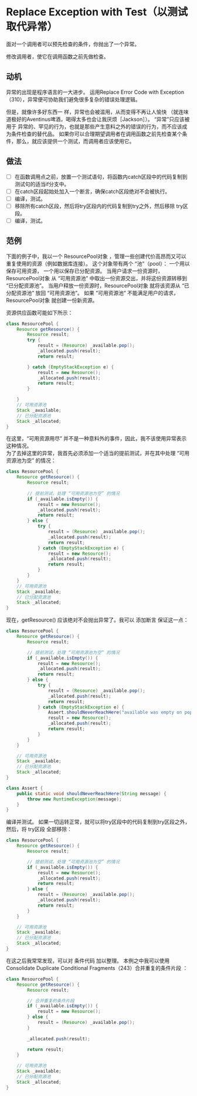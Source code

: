 # Replace Exception with Test（以测试取代异常）

⾯对⼀个调⽤者可以预先检查的条件，你抛出了⼀个异常。

修改调⽤者，使它在调⽤函数之前先做检查。

## 动机

异常的出现是程序语⾔的⼀⼤进步。
运⽤Replace Error Code with Exception（310），异常便可协助我们避免很多复杂的错误处理逻辑。

但是，就像许多好东⻄⼀ 样，异常也会被滥⽤，从⽽变得不再让⼈愉快
（就连味道极好的Aventinus啤酒，喝得太多也会让我厌烦［Jackson］）。
“异常”只应该被⽤于 异常的、罕⻅的⾏为，也就是那些产⽣意料之外的错误的⾏为，⽽不应该成为条件检查的替代品。
如果你可以合理期望调⽤者在调⽤函数之前先检查某个条件，那么，就应该提供⼀个测试，⽽调⽤者应该使⽤它。

## 做法

-[ ] 在函数调⽤点之前，放置⼀个测试语句，将函数内catch区段中的代码复制到测试句的适当if分⽀中。
-[ ] 在catch区段起始处加⼊⼀个断⾔，确保catch区段绝对不会被执⾏。
-[ ] 编译，测试。
-[ ] 移除所有catch区段，然后将try区段内的代码复制到try之外，然后移除 try区段。
-[ ] 编译，测试。

## 范例

下⾯的例⼦中，我以⼀个 ResourcePool对象 ，管理⼀些创建代价⾼昂⽽又可以重复使⽤的资源（例如数据库连接）。
这个对象带有两个 “池”（pool）：
    ⼀个⽤以保存可⽤资源，
    ⼀个⽤以保存已分配资源。
当⽤户请求⼀份资源时，ResourcePool对象 从 “可⽤资源池” 中取出⼀份资源交出，并将这份资源转移到 “已分配资源池”。 
当⽤户释放⼀份资源时，ResourcePool对象 就将该资源从 “已分配资源池” 放回 “可⽤资源池”。
如果 “可⽤资源池” 不能满⾜⽤户的请求，ResourcePool对象 就创建⼀份新资源。 

资源供应函数可能如下所示：
```Java
class ResourcePool {
    Resource getResource() {
        Resource result;
        try {
            result = (Resource) _available.pop();
            _allocated.push(result);
            return result;

        } catch (EmptyStackException e) {
            result = new Resource();
            _allocated.push(result);
            return result;
        }

    }
    // 可用资源池
    Stack _available;
    // 已分配资源池
    Stack _allocated;
}


```

在这⾥，“可⽤资源⽤尽” 并不是⼀种意料外的事件，因此，我不该使⽤异常表示这种情况。  
为了去掉这⾥的异常，我⾸先必须添加⼀个适当的提前测试，并在其中处理 “可⽤资源池为空” 的情况：
```java
class ResourcePool {
    Resource getResource() {
        Resource result;
        
        // 提前测试，处理 “可⽤资源池为空” 的情况
        if (_available.isEmpty()) {
            result = new Resource();
            _allocated.push(result);
            return result;
        } else {
            try {
                result = (Resource) _available.pop();
                _allocated.push(result);
                return result;
            } catch (EmptyStackException e) {
                result = new Resource();
                _allocated.push(result);
                return result;
            }
        }
    }
    // 可用资源池
    Stack _available;
    // 已分配资源池
    Stack _allocated;
}

```

现在，getResource() 应该绝对不会抛出异常了。我可以 添加断⾔ 保证这⼀点：

```Java
class ResourcePool {
    Resource getResource() {
        Resource result;

        // 提前测试，处理 “可⽤资源池为空” 的情况
        if (_available.isEmpty()) {
            result = new Resource();
            _allocated.push(result);
            return result;
        } else {
            try {
                result = (Resource) _available.pop();
                _allocated.push(result);
                return result;
            } catch (EmptyStackException e) {
                Asaert.shouldNeverReachHere("available was empty on pop");
                result = new Resource();
                _allocated.push(result);
                return result;
            }
        }
    }

    // 可用资源池
    Stack _available;
    // 已分配资源池
    Stack _allocated;
}

class Assert {
    public static void shouldNeverReachHere(String message) {
        throw new RuntimeException(message);
    }
}
```

编译并测试。
如果⼀切运转正常，就可以将try区段中的代码复制到try区段之外，然后，将 try区段 全部移除：
```Java
class ResourcePool {
    Resource getResource() {
        Resource result;

        // 提前测试，处理 “可⽤资源池为空” 的情况
        if (_available.isEmpty()) {
            result = new Resource();
            _allocated.push(result);
            return result;
        } else {
            result = (Resource) _available.pop();
            _allocated.push(result);
            return result;
        }
    }

    // 可用资源池
    Stack _available;
    // 已分配资源池
    Stack _allocated;
}


```

在这之后我常常发现，可以对 条件代码 加以整理。
本例之中我可以使⽤ Consolidate Duplicate Conditional Fragments（243）合并重复的条件⽚段 ：
```Java
class ResourcePool {
    Resource getResource() {
        Resource result;

        // 合并重复的条件⽚段
        if (_available.isEmpty()) {
            result = new Resource();
        } else {
            result = (Resource) _available.pop();
        }
        
        _allocated.push(result);
        
        return result;
    }

    // 可用资源池
    Stack _available;
    // 已分配资源池
    Stack _allocated;
}
```